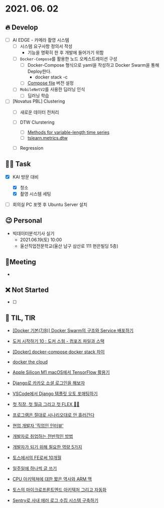 # 2021. 06. 02

## 🔥 Develop

- [ ] AI EDGE - 카메라 촬영 시스템
  - [ ] 시스템 요구사항 정의서 작성
    * 기능을 명확히 한 후 개발에 들어가기 위함
  - [ ] `Docker-Compose`를 활용한 노드 오케스트레이션 구성
    - [ ] Docker-Compose 형식으로 yaml을 작성하고 Docker Swarm을 통해 Deploy한다. 
      * docker stack -c <docker-compose yaml> <stack-name>
    - [ ] [Compose file](https://docs.docker.com/compose/compose-file/) 버전 설정
  - [ ] `MobileNetV2`를 사용한 딥러닝 인식
    - [ ] 딥러닝 학습
- [ ] [Novatus PBL] Clustering
  - [ ] 새로운 데이터 전처리
  - [ ] DTW Clurstering
    - [ ] [Methods for variable-length time series](https://tslearn.readthedocs.io/en/stable/variablelength.html#clustering)
    - [ ] [tslearn.metrics.dtw](https://tslearn.readthedocs.io/en/stable/gen_modules/metrics/tslearn.metrics.dtw.html)
  - [ ] Regression



##  🏳‍🌈 Task

- [x] KAI 방문 대비
  - [x] 청소
  - [x] 촬영 시스템 세팅

- [ ] 회의실 PC 포멧 후 Ubuntu Server 설치



## 😉 Personal

* 빅데이터분석기사 실기
  * 2021.06.19(토) 10:00
  * 울산직업전문학교(울산 남구 삼산로 111 현은빌딩 5층)



## :dizzy: ​Meeting

* 



## ❌ Not Started

- [ ] 



## 📸 TIL, TIR

* [[Docker 기본(7/8)] Docker Swarm의 구조와 Service 배포하기](https://medium.com/dtevangelist/docker-%EA%B8%B0%EB%B3%B8-7-8-docker-swarm%EC%9D%98-%EA%B5%AC%EC%A1%B0%EC%99%80-service-%EB%B0%B0%ED%8F%AC%ED%95%98%EA%B8%B0-1d5c05967b0d)

* [도커 시작하기 10 : 도커 스웜 - 컴포즈 파일과 스택](https://javacan.tistory.com/entry/docker-start-10-swarm-compose-stack)

* [[Docker] docker-compose docker stack 차이](https://log-laboratory.tistory.com/191)

* [docker the cloud](https://spoqa.github.io/2013/11/22/docker-the-cloud.html)

* [Apple Silicon M1 macOS에서 TensorFlow 활용기](https://cpuu.postype.com/post/9091007)

- [Django로 카카오 소셜 로그인을 해보자](https://velog.io/@junsikchoi/Django%EB%A1%9C-%EC%B9%B4%EC%B9%B4%EC%98%A4-%EC%86%8C%EC%85%9C-%EB%A1%9C%EA%B7%B8%EC%9D%B8%EC%9D%84-%ED%95%B4%EB%B3%B4%EC%9E%90)

- [VSCode에서 Django 템플릿 오토 포매팅하기](https://velog.io/@junsikchoi/VSCode%EC%97%90%EC%84%9C-Django-%ED%85%9C%ED%94%8C%EB%A6%BF-%EC%98%A4%ED%86%A0-%ED%8F%AC%EB%A7%A4%ED%8C%85%ED%95%98%EA%B8%B0)

- [첫 직장, 첫 월급 그리고 첫 FLEX 🤘🏻](https://velog.io/@_junukim/%EC%B2%AB-%EC%A7%81%EC%9E%A5-%EC%B2%AB-%EC%9B%94%EA%B8%89-%EA%B7%B8%EB%A6%AC%EA%B3%A0-%EC%B2%AB-FLEX)
- [프로그램은 절대로 시나리오대로 안 흘러간다](https://velog.io/@anhesu11/%ED%94%84%EB%A1%9C%EA%B7%B8%EB%9E%A8%EC%9D%80-%EC%A0%88%EB%8C%80%EB%A1%9C-%EC%8B%9C%EB%82%98%EB%A6%AC%EC%98%A4%EB%8C%80%EB%A1%9C-%EC%95%88%ED%9D%98%EB%9F%AC%EA%B0%84%EB%8B%A4#%EC%84%9C%EB%91%90)
- [현업 개발자 '직업인 인터뷰'](https://velog.io/@joosing/%ED%8F%89%EB%B2%94%ED%95%9C-10%EB%85%84%EC%B0%A8-%ED%98%84%EC%97%85-%EA%B0%9C%EB%B0%9C%EC%9E%90-%EC%9D%B8%ED%84%B0%EB%B7%B0#%EB%8B%B4%EB%8B%B9%ED%95%98%EA%B3%A0-%EA%B3%84%EC%85%A8%EB%8D%98-%EC%97%85%EB%AC%B4%EC%99%80-%EA%B0%84%EB%8B%A8%ED%95%9C-%EC%9E%90%EA%B8%B0%EC%86%8C%EA%B0%9C-%EB%B6%80%ED%83%81%EB%93%9C%EB%A0%A4%EC%9A%94)

- [개발자로 취업하는 전반적인 방법](https://velog.io/@academey/%EA%B0%9C%EB%B0%9C%EC%9E%90%EB%A1%9C-%EC%B7%A8%EC%97%85%ED%95%98%EB%8A%94-%EC%A0%84%EB%B0%98%EC%A0%81%EC%9D%B8-%EB%B0%A9%EB%B2%95#-%EC%95%88%EB%85%95%ED%95%98%EC%84%B8%EC%9A%94)
- [개발자가 되기 위해 필요한 역량 5가지](https://velog.io/@academey/%EA%B0%9C%EB%B0%9C%EC%9E%90%EB%A1%9C-%EC%B7%A8%EC%97%85%ED%95%98%EA%B8%B0-%EC%9C%84%ED%95%B4-%ED%95%84%EC%9A%94%ED%95%9C-%EC%97%AD%EB%9F%89-5%EA%B0%80%EC%A7%80#%F0%9F%A7%90-%EC%9D%B4%EA%B1%B8-%EC%95%8C%EC%95%84%EC%95%BC-%ED%95%98%EB%8A%94-%EC%9D%B4%EC%9C%A0)
- [토스에서의 FE로써 10개월](https://velog.io/@lingodingo/%ED%86%A0%EC%8A%A4%EC%97%90%EC%84%9C%EC%9D%98-10%EA%B0%9C%EC%9B%94#-%ED%94%84%EB%A1%A0%ED%8A%B8%EC%97%94%EB%93%9C-%EC%9D%B4%EC%A7%81%EA%B8%B0%EB%A1%9D-%EA%B7%B8-%ED%9B%84)

- [일주일에 하나씩 글 쓰기](https://blog.appleseed.dev/post/writing-once-per-week/)

- [CPU 아키텍쳐에 대한 짧은 역사와 ARM 맥](https://blog.appleseed.dev/post/short-history-of-cpu-arch-and-arm-mac/)

- [토스의 마이크로프론트엔드 아키텍처 그리고 자동화](https://sojin.io/article/%ED%86%A0%EC%8A%A4%EC%9D%98-%EB%A7%88%EC%9D%B4%ED%81%AC%EB%A1%9C%ED%94%84%EB%A1%A0%ED%8A%B8%EC%97%94%EB%93%9C-%EC%95%84%ED%82%A4%ED%85%8D%EC%B2%98-%EA%B7%B8%EB%A6%AC%EA%B3%A0-%EC%9E%90%EB%8F%99%ED%99%94/)

- [Sentry로 사내 에러 로그 수집 시스템 구축하기](https://engineering.linecorp.com/ko/blog/log-collection-system-sentry-on-premise/)

